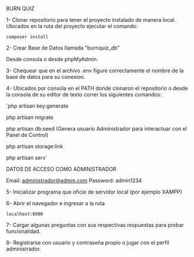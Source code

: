 BURN QUIZ

1- Clonar repositorio para tener el proyecto instalado de manera local. Ubicados en la ruta del proyecto ejecutar el comando:

`composer install`

2- Crear Base de Datos llamada "burnquiz_db"

Desde consola o desde phpMyAdmin.

3- Chequear que en el archivo .env figure correctamente el nombre de la base de datos para su conexion.

4- Ubicados por consola en el PATH donde clonaron el repositorio o desde la consola de su editor de texto correr los siguientes comandos:

`php artisan key:generate

php artisan migrate

php artisan db:seed (Genera usuario Administrador para interactuar con el Panel de Control)

php artisan storage:link

php artisan serv`

DATOS DE ACCESO COMO ADMINISTRADOR

Email: administrador@admin.com 
Password: admin1234

5- Inicializar programa que oficie de servidor local (por ejemplo XAMPP)

6- Abrir el navegador e ingresar a la ruta

`localhost:8000`

7- Cargar algunas preguntas con sus respectivas respuestas para probar funcionalidad.

8- Registrarse con usuario y contraseña propio o jugar con el perfil administrador.
